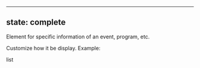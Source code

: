 
---
state: complete
---

Element for specific information of an event, program, etc.

Customize how it be display. Example:

list